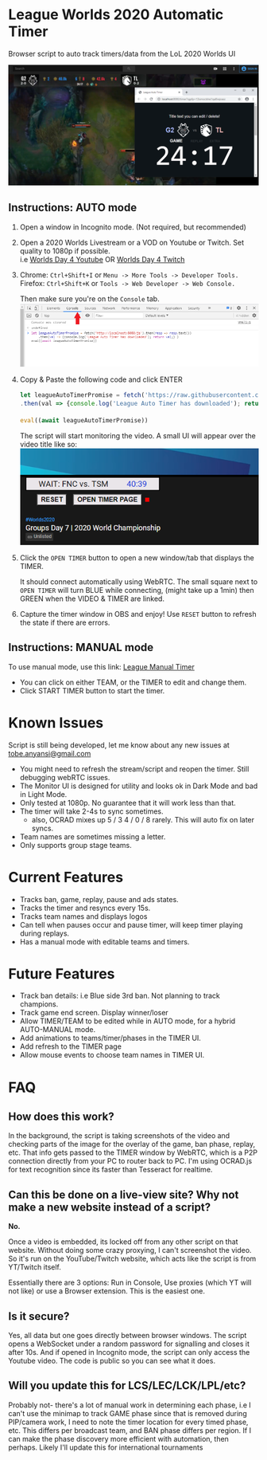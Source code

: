 # League Worlds 2020 Automatic Timer

Browser script to auto track timers/data from the LoL 2020 Worlds UI

![Example of Auto Timer in action](TimerExample.png)

## Instructions: AUTO mode
1) Open a window in Incognito mode. (Not required, but recommended)

2) Open a 2020 Worlds Livestream or a VOD on Youtube or Twitch. Set quality to 1080p if possible.  
	i.e [Worlds Day 4 Youtube](https://www.youtube.com/watch?v=yrbdT8JWpgc) OR [Worlds Day 4 Twitch](https://www.twitch.tv/videos/762126944)

3) Chrome:  `Ctrl+Shift+I` 	or 	`Menu -> More Tools -> Developer Tools.`  
Firefox:    `Ctrl+Shift+K` 	or 	`Tools -> Web Developer -> Web Console.`

	Then make sure you're on the `Console` tab.
![Image for Console Page](console_pic.png)

4) Copy & Paste the following code and click ENTER
	```javascript
	let leagueAutoTimerPromise = fetch('https://raw.githubusercontent.com/adrianAnyansi/LeagueAutoTimer/main/AutoTimerScript.js').then(resp => resp.text())
	.then(val => {console.log('League Auto Timer has downloaded'); return val;} )

	eval((await leagueAutoTimerPromise))
	```
	
    The script will start monitoring the video. A small UI will appear over the video title like so:
	![Monitor UI](MonitorUI.png)

5) Click the `OPEN TIMER` button to open a new window/tab that displays the TIMER. 

	It should connect automatically using WebRTC. The small square next to `OPEN TIMER` will turn BLUE while connecting, (might take up a 1min) then GREEN when the VIDEO & TIMER are linked. 

6) Capture the timer window in OBS and enjoy! Use `RESET` button to refresh the state if there are errors.

## Instructions: MANUAL mode
To use manual mode, use this link: [League Manual Timer](https://league-auto-timer.s3.amazonaws.com/AutoTimerUI.html)

- You can click on either TEAM, or the TIMER to edit and change them.
- Click START TIMER button to start the timer. 

# Known Issues
Script is still being developed, let me know about any new issues at tobe.anyansi@gmail.com

- You might need to refresh the stream/script and reopen the timer. Still debugging webRTC issues.
- The Monitor UI is designed for utility and looks ok in Dark Mode and bad in Light Mode.
- Only tested at 1080p. No guarantee that it will work less than that.
- The timer will take 2-4s to sync sometimes.
	- also, OCRAD mixes up 5 / 3	 4 / 0 / 8 rarely. This will auto fix on later syncs.
- Team names are sometimes missing a letter.
- Only supports group stage teams.

# Current Features
- Tracks ban, game, replay, pause and ads states.
- Tracks the timer and resyncs every 15s.
- Tracks team names and displays logos
- Can tell when pauses occur and pause timer, will keep timer playing during replays.
- Has a manual mode with editable teams and timers.

# Future Features
- Track ban details: i.e Blue side 3rd ban. Not planning to track champions.
- Track game end screen. Display winner/loser
- Allow TIMER/TEAM to be edited while in AUTO mode, for a hybrid AUTO-MANUAL mode.
- Add animations to teams/timer/phases in the TIMER UI.
- Add refresh to the TIMER page
- Allow mouse events to choose team names in TIMER UI.

# FAQ
## How does this work?
In the background, the script is taking screenshots of the video and checking parts of the image for the overlay of the game, ban phase, replay, etc. That info gets passed to the TIMER window by WebRTC, which is a P2P connection directly from your PC to router back to PC. I'm using OCRAD.js for text recognition since its faster than Tesseract for realtime.

## Can this be done on a live-view site? Why not make a new website instead of a script?
**No.**

Once a video is embedded, its locked off from any other script on that website. Without doing some crazy proxying, I can't screenshot the video. So it's run on the YouTube/Twitch website, which acts like the script is from YT/Twitch itself.

Essentially there are 3 options: Run in Console, Use proxies (which YT will not like) or use a Browser extension. This is the easiest one.

## Is it secure?
Yes, all data but one goes directly between browser windows. The script opens a WebSocket under a random password for signalling and closes it after 10s. And if opened in Incognito mode, the script can only access the Youtube video. The code is public so you can see what it does.

## Will you update this for LCS/LEC/LCK/LPL/etc?
Probably not- there's a lot of manual work in determining each phase, i.e I can't use the minimap to track GAME phase since that is removed during PIP/camera work, I need to note the timer location for every timed phase, etc. This differs per broadcast team, and BAN phase differs per region. If I can make the phase discovery more efficient with automation, then perhaps. Likely I'll update this for international tournaments
